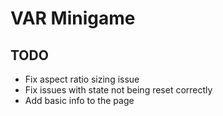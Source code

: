 # VAR Minigame





## TODO
- Fix aspect ratio sizing issue
- Fix issues with state not being reset correctly
- Add basic info to the page


